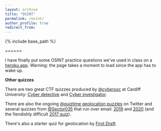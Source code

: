 ```yaml
---
layout: archive
title: "OSINT"
permalink: /osint/
author_profile: true
redirect_from:
---
```


{% include base_path %}

======

I have finally put some OSINT practice questions we've used in class on a [heroku app](https://osintquiz.herokuapp.com/). Warning: the page takes a moment to load since the app has to wake up.


**Other quizzes**

There are two great CTF quizzes produced by [@cybersoc](https://cybersoc.wales/) at Cardiff University: [Cyber detective](https://ctf.cybersoc.wales/) and [Cyber investigator](https://investigator.cybersoc.wales/).

There are also the ongoing [@quiztime geolocation puzzles](https://twitter.com/quiztime) on Twitter and several quizzes from [@Sector035](https://twitter.com/Sector035) that run over email: [2019](https://twitter.com/sector035/status/1211038518635614208?lang=en) and [2020](https://twitter.com/Sector035/status/1344378578490830848) (and the fiendishly difficult [2017 quiz](https://twitter.com/trbrtc/status/943867444543844352)).

There's also a starter quiz for geolocation by [First Draft](https://firstdraftnews.org/en/education/curriculum-resource/test-your-verification-skills-with-our-geolocation-challenge/).
